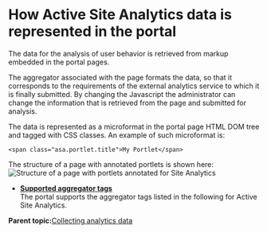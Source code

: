# How Active Site Analytics data is represented in the portal

The data for the analysis of user behavior is retrieved from markup embedded in the portal pages.

The aggregator associated with the page formats the data, so that it corresponds to the requirements of the external analytics service to which it is finally submitted. By changing the Javascript the administrator can change the information that is retrieved from the page and submitted for analysis.

The data is represented as a microformat in the portal page HTML DOM tree and tagged with CSS classes. An example of such microformat is:

```
<span class="asa.portlet.title">My Portlet</span>
```

The structure of a page with annotated portlets is shown here: ![Structure of a page with portlets annotated for Site Analytics](../images/asa_page_elements.jpg)

-   **[Supported aggregator tags](../admin-system/sa_asa_aggr_tags.md)**  
The portal supports the aggregator tags listed in the following for Active Site Analytics.

**Parent topic:**[Collecting analytics data](../admin-system/sa_asa_collct_data.md)

